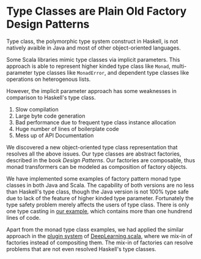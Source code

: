 # Type Classes are Plain Old Factory Design Patterns

Type class, the polymorphic type system construct in Haskell, is not natively avaible in Java and most of other object-oriented languages.

Some Scala libraries mimic type classes via implicit parameters. This approach is able to represent higher kinded type class like `Monad`, multi-parameter type classes like `MonadError`, and dependent type classes like operations on heterogenous lists.

However, the implicit parameter approach has some weaknesses in comparison to Haskell's type class.

1. Slow compilation
2. Large byte code generation
3. Bad performance due to frequent type class instance allocation
4. Huge number of lines of boilerplate code
5. Mess up of API Documentation

We discovered a new object-oriented type class representation that resolves all the above issues. Our type classes are abstract factories, described in the book *Design Patterns*. Our factories are composable, thus monad transformers can be modeled as composition of factory objects.

We have implemented some examples of factory pattern monad type classes in both Java and Scala. The capability of both versions are no less than Haskell's type class, though the Java version is not 100% type safe due to lack of the feature of higher kinded type parameter. Fortunately the type safety problem merely affects the users of type class. There is only one type casting in [our example](https://github.com/ThoughtWorksInc/plain-old-factory-pattern/blob/master/src/test/java/com/thoughtworks/plainoldfactorypattern/TaskTest.java), which contains more than one hundrend lines of code.

Apart from the monad type class examples, we had applied the similar approach in the [plugin system](http://deeplearning.thoughtworks.school/plugins) of [DeepLearning.scala](http://deeplearning.thoughtworks.school), where we mix-in of factories instead of compositing them. The mix-in of factories can resolve problems that are not even resolved Haskell's type classes.

